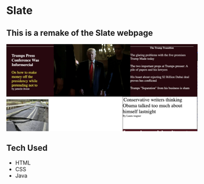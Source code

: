 # Slate

## This is a remake of the Slate webpage

![Slate image](slate.jpg)

## Tech Used
- HTML
- CSS
- Java
